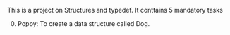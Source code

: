 This is a project on Structures and typedef. It conttains 5 mandatory tasks

0. Poppy: To create a data structure called Dog.
